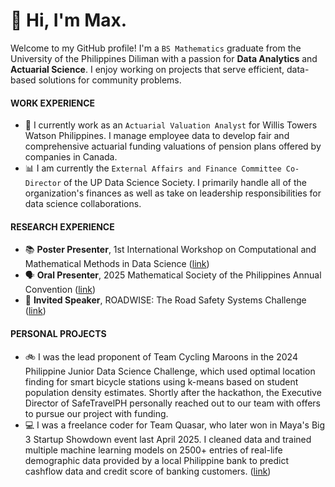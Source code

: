 # 👋 Hi, I'm Max.

Welcome to my GitHub profile! I'm a `BS Mathematics` graduate from the University of the Philippines Diliman with a passion for **Data Analytics** and **Actuarial Science**. I enjoy working on projects that serve efficient, data-based solutions for community problems.

#### WORK EXPERIENCE
* 💼 I currently work as an `Actuarial Valuation Analyst` for Willis Towers Watson Philippines. I manage employee data to develop fair and comprehensive actuarial funding valuations of pension plans offered by companies in Canada.
* 📊 I am currently the `External Affairs and Finance Committee Co-Director` of the UP Data Science Society. I primarily handle all of the organization's finances as well as take on leadership responsibilities for data science collaborations.

#### RESEARCH EXPERIENCE
* 📚 **Poster Presenter**, 1st International Workshop on Computational and Mathematical Methods in Data Science ([link](https://www.facebook.com/IMathUPD/posts/2025-international-workshop-on-computational-and-mathematical-methods-in-data-sc/1161514155982439/))
* 🗣️ **Oral Presenter**, 2025 Mathematical Society of the Philippines Annual Convention ([link](https://www.mathsociety.ph/))
* 🎤 **Invited Speaker**, ROADWISE: The Road Safety Systems Challenge ([link](https://www.facebook.com/p/RoadWise-Safe-Systems-Challenge-Philippines-61576205827063/))

#### PERSONAL PROJECTS
* 🚲 I was the lead proponent of Team Cycling Maroons in the 2024 Philippine Junior Data Science Challenge, which used optimal location finding for smart bicycle stations using k-means based on student population density estimates. Shortly after the hackathon, the Executive Director of SafeTravelPH personally reached out to our team with offers to pursue our project with funding.
* 💻 I was a freelance coder for Team Quasar, who later won in Maya's Big 3 Startup Showdown event last April 2025. I cleaned data and trained multiple machine learning models on 2500+ entries of real-life demographic data provided by a local Philippine bank to predict cashflow data and credit score of banking customers. ([link](https://manilastandard.net/tech/314584265/maya-champions-young-innovators-at-the-big-3-startup-showdown.html))
